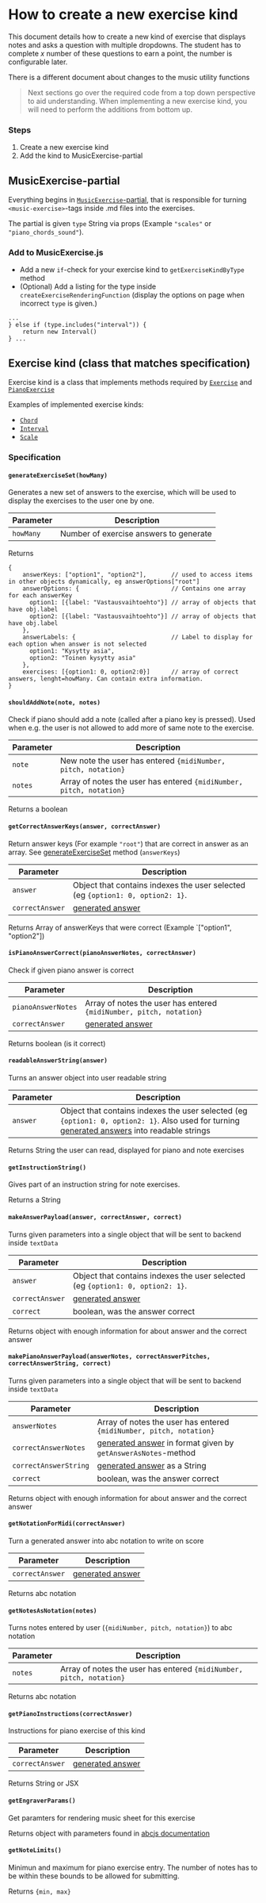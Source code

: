 # How to create a new exercise kind

This document details how to create a new kind of exercise that displays notes and asks a question with multiple dropdowns.
The student has to complete *x* number of these questions to earn a point, the number is configurable later.

There is a different document about changes to the music utility functions

> Next sections go over the required code from a top down perspective to aid understanding.
When implementing a new exercise kind, you will need to perform the additions from bottom up.

### Steps

1. Create a new exercise kind
2. Add the kind to MusicExercise-partial

## MusicExercise-partial

Everything begins in [`MusicExercise`-partial](https://github.com/rage/musiikin-teoria-material/blob/master/src/partials/MusicExercise.js),
that is responsible for turning `<music-exercise>`-tags inside .md files into the exercises.

The partial is given `type` String via props (Example `"scales"` or `"piano_chords_sound"`).

### Add to MusicExercise.js

- Add a new `if`-check for your exercise kind to `getExerciseKindByType` method
- (Optional) Add a listing for the type inside `createExerciseRenderingFunction` (display the options on page when incorrect `type` is given.)

```
...
} else if (type.includes("interval")) {
    return new Interval()
} ...
```

## Exercise kind (class that matches specification)

Exercise kind is a class that implements methods required by [`Exercise`](https://github.com/rage/musiikin-teoria-material/blob/master/src/components/music/Exercise.js)
and [`PianoExercise`](https://github.com/rage/musiikin-teoria-material/blob/master/src/components/music/PianoExercise.js)

Examples of implemented exercise kinds:
- [`Chord`](https://github.com/rage/musiikin-teoria-material/blob/master/src/components/music/Chord.js)
- [`Interval`](https://github.com/rage/musiikin-teoria-material/blob/master/src/components/music/Interval.js)
- [`Scale`](https://github.com/rage/musiikin-teoria-material/blob/master/src/components/music/Scale.js)

### Specification

#### `generateExerciseSet(howMany)`

Generates a new set of answers to the exercise, which will be used to display the exercises to the user one by one.

Parameter | Description
-- | --
`howMany` | Number of exercise answers to generate

Returns
```
{
    answerKeys: ["option1", "option2"],       // used to access items in other objects dynamically, eg answerOptions["root"]
    answerOptions: {                          // Contains one array for each answerKey
      option1: [{label: "Vastausvaihtoehto"}] // array of objects that have obj.label
      option2: [{label: "Vastausvaihtoehto"}] // array of objects that have obj.label
    },
    answerLabels: {                           // Label to display for each option when answer is not selected
      option1: "Kysytty asia",
      option2: "Toinen kysytty asia"
    },
    exercises: [{option1: 0, option2:0}]      // array of correct answers, lenght=howMany. Can contain extra information.
}
```

#### `shouldAddNote(note, notes)`

Check if piano should add a note (called after a piano key is pressed). Used when e.g. the user is not allowed to add more of same note to the exercise.

Parameter | Description
-- | --
`note` | New note the user has entered `{midiNumber, pitch, notation}`
`notes` | Array of notes the user has entered `{midiNumber, pitch, notation}`

Returns a boolean

#### `getCorrectAnswerKeys(answer, correctAnswer)`

Return answer keys (For example `"root"`) that are correct in answer as an array. See [generateExerciseSet](#generateexercisesethowmany) method (`answerKeys`)

Parameter | Description
-- | --
`answer`| Object that contains indexes the user selected (eg `{option1: 0, option2: 1}`.
`correctAnswer` | [generated answer](#generateexercisesethowmany)

Returns Array of answerKeys that were correct (Example `["option1", "option2"])

#### `isPianoAnswerCorrect(pianoAnswerNotes, correctAnswer)`

Check if given piano answer is correct

Parameter | Description
-- | --
`pianoAnswerNotes`| Array of notes the user has entered `{midiNumber, pitch, notation}`
`correctAnswer` | [generated answer](#generateexercisesethowmany)

Returns boolean (is it correct)

#### `readableAnswerString(answer)`

Turns an answer object into user readable string

Parameter | Description
-- | --
`answer` | Object that contains indexes the user selected (eg `{option1: 0, option2: 1}`. Also used for turning [generated answers](#generateexercisesethowmany) into readable strings

Returns String the user can read, displayed for piano and note exercises

#### `getInstructionString()`

Gives part of an instruction string for note exercises.

Returns a String

#### `makeAnswerPayload(answer, correctAnswer, correct)`

Turns given parameters into a single object that will be sent to backend inside `textData`

Parameter | Description
-- | --
`answer`| Object that contains indexes the user selected (eg `{option1: 0, option2: 1}`.
`correctAnswer` | [generated answer](#generateexercisesethowmany)
`correct` | boolean, was the answer correct

Returns object with enough information for about answer and the correct answer

#### `makePianoAnswerPayload(answerNotes, correctAnswerPitches, correctAnswerString, correct)`

Turns given parameters into a single object that will be sent to backend inside `textData`

Parameter | Description
-- | --
`answerNotes`| Array of notes the user has entered `{midiNumber, pitch, notation}`
`correctAnswerNotes` | [generated answer](#generateexercisesethowmany) in format given by `getAnswerAsNotes`-method
`correctAnswerString` | [generated answer](#generateexercisesethowmany) as a String
`correct` | boolean, was the answer correct

Returns object with enough information for about answer and the correct answer

#### `getNotationForMidi(correctAnswer)`

Turn a generated answer into abc notation to write on score

Parameter | Description
-- | --
`correctAnswer` | [generated answer](#generateexercisesethowmany)

Returns abc notation

#### `getNotesAsNotation(notes)`

Turns notes entered by user (`{midiNumber, pitch, notation}`) to abc notation

Parameter | Description
-- | --
`notes`| Array of notes the user has entered `{midiNumber, pitch, notation}`

Returns abc notation

#### `getPianoInstructions(correctAnswer)`

Instructions for piano exercise of this kind

Parameter | Description
-- | --
`correctAnswer` | [generated answer](#generateexercisesethowmany)

Returns String or JSX

#### `getEngraverParams()`

Get paramters for rendering music sheet for this exercise

Returns object with parameters found in [abcjs documentation](https://github.com/paulrosen/abcjs/blob/master/docs/api.md)

#### `getNoteLimits()`

Minimun and maximum for piano exercise entry. The number of notes has to be within these bounds to be allowed for submitting.

Returns `{min, max}`

